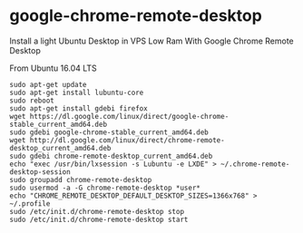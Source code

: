 # google-chrome-remote-desktop
Install a light Ubuntu Desktop in VPS Low Ram With Google Chrome Remote Desktop

From Ubuntu 16.04 LTS
```
sudo apt-get update
sudo apt-get install lubuntu-core
sudo reboot
sudo apt-get install gdebi firefox
wget https://dl.google.com/linux/direct/google-chrome-stable_current_amd64.deb
sudo gdebi google-chrome-stable_current_amd64.deb
wget http://dl.google.com/linux/direct/chrome-remote-desktop_current_amd64.deb
sudo gdebi chrome-remote-desktop_current_amd64.deb
echo "exec /usr/bin/lxsession -s Lubuntu -e LXDE" > ~/.chrome-remote-desktop-session
sudo groupadd chrome-remote-desktop
sudo usermod -a -G chrome-remote-desktop *user*
echo "CHROME_REMOTE_DESKTOP_DEFAULT_DESKTOP_SIZES=1366x768" > ~/.profile
sudo /etc/init.d/chrome-remote-desktop stop
sudo /etc/init.d/chrome-remote-desktop start
```
